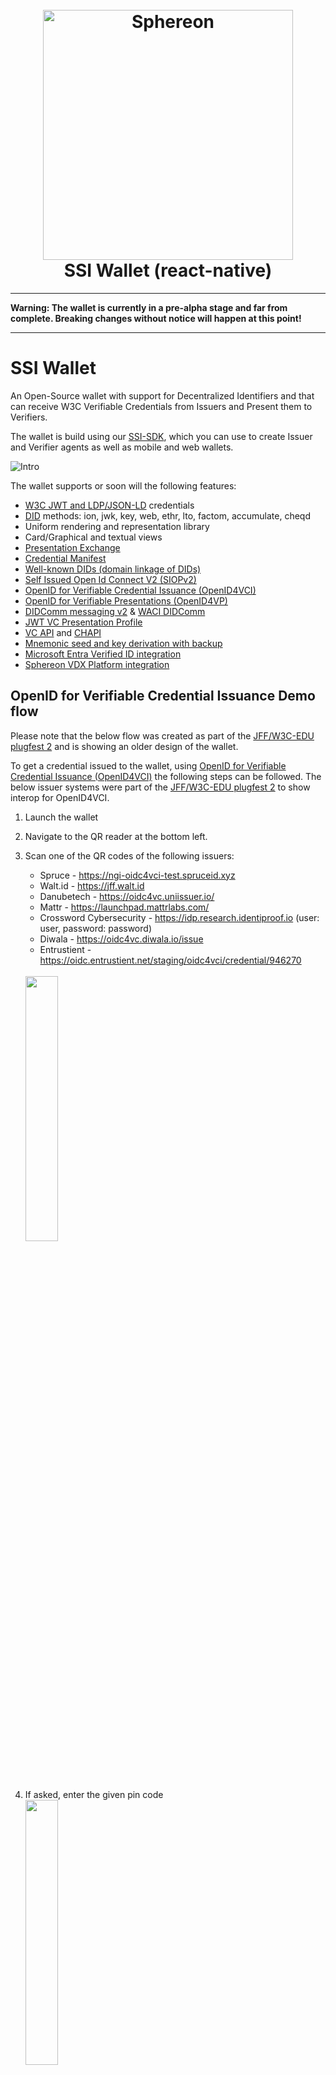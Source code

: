 <!--suppress HtmlDeprecatedAttribute -->
<h1 align="center">
  <br>
  <a href="https://www.sphereon.com"><img src="https://sphereon.com/content/themes/sphereon/assets/img/logo.svg" alt="Sphereon" width="400"></a>
  <br>SSI Wallet (react-native)
  <br>
</h1>

---

__Warning: The wallet is currently in a pre-alpha stage and far from complete. Breaking changes without notice will
happen at this point!__

---

# SSI Wallet

An Open-Source wallet with support for Decentralized Identifiers and that can receive W3C Verifiable Credentials from
Issuers and Present them to Verifiers.

The wallet is build using our [SSI-SDK](https://github.com/Sphereon-Opensource/ssi-sdk), which you can use to create
Issuer and Verifier agents as well as mobile and web wallets.

![Intro](./docs/intro.png)

The wallet supports or soon will the following features:

- [W3C JWT and LDP/JSON-LD](https://www.w3.org/TR/vc-data-model/) credentials
- [DID](https://www.w3.org/TR/did-core/) methods: ion, jwk, key, web, ethr, lto, factom, accumulate, cheqd
- Uniform rendering and representation library
- Card/Graphical and textual views
- [Presentation Exchange](https://github.com/Sphereon-Opensource/pex)
- [Credential Manifest](https://identity.foundation/credential-manifest/)
- [Well-known DIDs (domain linkage of DIDs)](https://identity.foundation/.well-known/resources/did-configuration/)
- [Self Issued Open Id Connect V2 (SIOPv2)](https://github.com/Sphereon-Opensource/did-auth-siop)
- [OpenID for Verifiable Credential Issuance (OpenID4VCI)](https://github.com/Sphereon-Opensource/OID4VCI-client)
- [OpenID for Verifiable Presentations (OpenID4VP)](https://openid.net/specs/openid-4-verifiable-presentations-1_0.html)
- [DIDComm messaging v2](https://identity.foundation/didcomm-messaging/spec/) & [WACI DIDComm](https://identity.foundation/waci-didcomm/)
- [JWT VC Presentation Profile](https://identity.foundation/jwt-vc-presentation-profile/)
- [VC API](https://w3c-ccg.github.io/vc-api/) and [CHAPI](https://chapi.io/)
- [Mnemonic seed and key derivation with backup](https://github.com/Sphereon-Opensource/ssi-sdk/tree/develop/packages/mnemonic-seed-manager)
- [Microsoft Entra Verified ID integration](https://www.microsoft.com/en-us/security/business/identity-access/microsoft-entra-verified-id)
- [Sphereon VDX Platform integration](https://sphereon.com/sphereon-vdx-verifiable-data-exchange/)

## OpenID for Verifiable Credential Issuance Demo flow

Please note that the below flow was created as part of
the [JFF/W3C-EDU plugfest 2](https://w3c-ccg.github.io/vc-ed/plugfest-2-2022/) and is showing an older design of the
wallet.

To get a credential issued to the wallet,
using [OpenID for Verifiable Credential Issuance (OpenID4VCI)](https://openid.net/specs/openid-4-verifiable-credential-issuance-1_0.html)
the following steps can be followed.
The below issuer systems were part of the [JFF/W3C-EDU plugfest 2](https://w3c-ccg.github.io/vc-ed/plugfest-2-2022/) to
show interop for OpenID4VCI.

1. Launch the wallet
2. Navigate to the QR reader at the bottom left.
3. Scan one of the QR codes of the following issuers:
    * Spruce - https://ngi-oidc4vci-test.spruceid.xyz
    * Walt.id - https://jff.walt.id
    * Danubetech - https://oidc4vc.uniissuer.io/
    * Mattr - https://launchpad.mattrlabs.com/
    * Crossword Cybersecurity - https://idp.research.identiproof.io (user: user, password: password)
    * Diwala - https://oidc4vc.diwala.io/issue
    * Entrustient - https://oidc.entrustient.net/staging/oidc4vci/credential/946270

   <br>
   <img src="./docs/scan_QR.jpg" width=33% height=33%>
4. If asked, enter the given pin code
   <br>
   <img src="./docs/enter_PIN.jpg" width=33% height=33%>
5. Review the and accept the credential
   <br>
   <img src="./docs/accept_VC.jpg" width=33% height=33%>
6. Choose the issued credential in the list of credentials
   <br>
   <img src="./docs/VC_list.jpg" width=33% height=33%>
7. Press the '…' (meatballs) button to display the raw credential
   <br>
   <img src="./docs/VC_details.jpg" width=33% height=33%>
8. Share the raw credential by pressing the ‘share’ button
   <br>
   <img src="./docs/raw_credential.jpg" width=33% height=33%>
9. Choose your preferred app to share the raw credential
   <br>
   <img src="./docs/share_credential.jpg" width=33% height=33%>

# License

Please note that this wallet is licensed as GPLv3, meaning restrictions apply. Sphereon does offer commercial licenses
without these restrictions. The wallet is mainly build around our SSI-SDK which is more liberal licensed. We chose this
approach to protect the IP and designs of the wallet a bit more.

# Developers

## Utility scripts

There are several other utility scripts that help with development.

* `yarn fix:lint` - runs `eslint --fix` to fix code style.
* `yarn fix:prettier` - runs `prettier --write` to fix code style.

## Requirements

SSI Wallet uses Expo SDK v45 and React-Native v0.68.5.

* Node v14.x.x
* Expo CLI v6.0.1 or above
* Yarn

<b>NOTE</b>: Do not use Node v16 or above. Certain SSI-SDK features do not work with Node v16.x.x.

### Node

Use a nvm (Node Version Manager) or directly install a LTS version of NodeJS. The version of NodeJS should be 14.x.x
which is required for RN 0.68.2 to work.

* <b>WARNING</b>: Do not use Node 16.x.x, which is compatible with React-Native 0.68.2. Reason is that certain Veramo
  feature do not work with Node 16.x.x.

Use <code>nvm list available</code>  to list the available versions of Node.

Then install and make it the default. Please ensure you have proper permissions. On Windows this can mean running the
command prompt or powershell as administrator!

Example:

```shell
nvm install 14.20.0
nvm use 14.20.0
```

You can use the following command to check the node version.

```shell
nvm current
```

<b>NOTE</b>: After installation be sure to close the terminal window. If installed from your IDE, be sure to close the
IDE and start it (do not restart, as it might not pick up the latest environment variables)

### Yarn

We use Yarn as package manager. Install it with the following command:

```shell
npm install --global yarn
```

<b>NOTE</b>: After installation be sure to close the terminal window. If installed from your IDE, be sure to close the
IDE and start it (do not restart, as it might not pick up the latest environment variables)

## Starting the SSI-Wallet

Since the app is still very much in development, at this point we expect people to have Expo Go client installed on their mobile phone: 
https://expo.dev/client

The SSI-Wallet can be started by running one of the following commands.

### Android

```shell
expo android:start
```

### iOS

```shell
expo ios:start
```

It will take some time for the app to start. In some circumstances you might not get directly to the app. If that is the
case lookup whether the SSI-Wallet application can be found in you apps. If so start it from there. You should see the
bundler starting.

You will end up in the dev-client. This is the developer tool which helps in debugging and other development settings.
Depending on you setup the dev-client will find you phone. If not you can scan the provided QR code available in the
expo terminal screen. If that does not work you can always manually enter the IP address of your computer in the form
of http://development-machine-ip:8081.

By default, it uses port 8081.

* Ensure your phone and your development computer are on the same (Wi-Fi) network.
* Ensure the firewall on you computer allows incoming traffic on port 8081.

